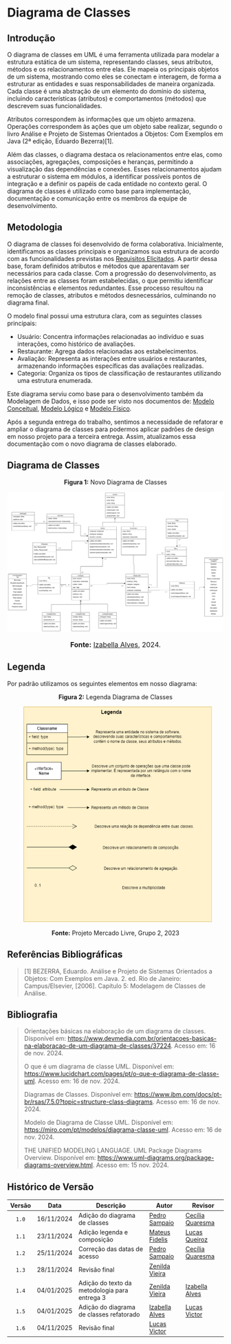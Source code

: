 # Diagrama de Classes

## Introdução

O diagrama de classes em UML é uma ferramenta utilizada para modelar a estrutura estática de um sistema, representando classes, seus atributos, métodos e os relacionamentos entre elas. Ele mapeia os principais objetos de um sistema, mostrando como eles se conectam e interagem, de forma a estruturar as entidades e suas responsabilidades de maneira organizada. Cada classe é uma abstração de um elemento do domínio do sistema, incluindo características (atributos) e comportamentos (métodos) que descrevem suas funcionalidades.

Atributos correspondem às informações que um objeto armazena. Operações correspondem às ações que um objeto sabe realizar, segundo o livro Análise e Projeto de Sistemas Orientados a Objetos: Com Exemplos em Java (2ª edição, Eduardo Bezerra)[1].

Além das classes, o diagrama destaca os relacionamentos entre elas, como associações, agregações, composições e heranças, permitindo a visualização das dependências e conexões. Esses relacionamentos ajudam a estruturar o sistema em módulos, a identificar possíveis pontos de integração e a definir os papéis de cada entidade no contexto geral. O diagrama de classes é utilizado como base para implementação, documentação e comunicação entre os membros da equipe de desenvolvimento.

## Metodologia

O diagrama de classes foi desenvolvido de forma colaborativa. Inicialmente, identificamos as classes principais e organizamos sua estrutura de acordo com as funcionalidades previstas nos [Requisitos Elicitados](https://unbarqdsw2024-2.github.io/2024.2_G10_Recomendacao_Entrega_02/#/modelagem-estatica/diagrama-de-classes). A partir dessa base, foram definidos atributos e métodos que aparentavam ser necessários para cada classe. Com a progressão do desenvolvimento, as relações entre as classes foram estabelecidas, o que permitiu identificar inconsistências e elementos redundantes. Esse processo resultou na remoção de classes, atributos e métodos desnecessários, culminando no diagrama final.

O modelo final possui uma estrutura clara, com as seguintes classes principais:

- Usuário: Concentra informações relacionadas ao indivíduo e suas interações, como histórico de avaliações.
- Restaurante: Agrega dados relacionadas aos estabelecimentos.
- Avaliação: Representa as interações entre usuários e restaurantes, armazenando informações específicas das avaliações realizadas.
- Categoria: Organiza os tipos de classificação de restaurantes utilizando uma estrutura enumerada.

Este diagrama serviu como base para o desenvolvimento também da Modelagem de Dados, e isso pode ser visto nos documentos de: [Modelo Conceitual](https://unbarqdsw2024-2.github.io/2024.2_G10_Recomendacao_Entrega_02/#/modelagem-dados/modelo-conceitual), [Modelo Lógico](https://unbarqdsw2024-2.github.io/2024.2_G10_Recomendacao_Entrega_02/#/modelagem-dados/modelo-logico) e [Modelo Físico](https://unbarqdsw2024-2.github.io/2024.2_G10_Recomendacao_Entrega_02/#/modelagem-dados/modelo-fisico).

Após a segunda entrega do trabalho, sentimos a necessidade de refatorar e ampliar o diagrama de classes para podermos aplicar padrões de design em nosso projeto para a terceira entrega. Assim, atualizamos essa documentação com o novo diagrama de classes elaborado.

## Diagrama de Classes


<center>
<p style="text-align: center"><b>Figura 1:</b> Novo Diagrama de Classes</p>
<div align="center">
<img src="https://raw.githubusercontent.com/UnBArqDsw2024-2/2024.2_G10_Recomendacao_Entrega_03/refs/heads/main/docs/imagens/diagrama-classes.png?raw=true" alt="Novo Diagrama de Classes" >
</div>
<font size="3"><p style="text-align: center"><b>Fonte:</b> <a href="https://github.com/izabellaalves">Izabella Alves</a>,  2024.</p></font>
</center>

## Legenda

Por padrão utilizamos os seguintes elementos em nosso diagrama:

<center>
<p style="text-align: center"><b>Figura 2:</b>  Legenda Diagrama de Classes</p>
<div align="center">
<div align = "center"><img src="https://raw.githubusercontent.com/UnBArqDsw2024-2/2024.2_G10_Recomendacao_Entrega_03/refs/heads/main/docs/imagens/legenda_diagrama_de_classes.png?raw=true" alt="Figura 2: Diagrama de Classes Legenda." height="500" width="450">
<p style="text-align: center"><b>Fonte:</b> Projeto Mercado Livre, Grupo 2, 2023</p>
</center>

## Referências Bibliográficas

>
> [1] BEZERRA, Eduardo. Análise e Projeto de Sistemas Orientados a Objetos: Com Exemplos em Java. 2. ed. Rio de Janeiro: Campus/Elsevier, [2006]. Capítulo 5: Modelagem de Classes de Análise.
>


## Bibliografia

> Orientações básicas na elaboração de um diagrama de classes. Disponível em: https://www.devmedia.com.br/orientacoes-basicas-na-elaboracao-de-um-diagrama-de-classes/37224. Acesso em: 16 de nov. 2024.
>
> O que é um diagrama de classe UML. Disponível em: https://www.lucidchart.com/pages/pt/o-que-e-diagrama-de-classe-uml. Acesso em: 16 de nov. 2024.
>
> Diagramas de Classes. Disponível em: https://www.ibm.com/docs/pt-br/rsas/7.5.0?topic=structure-class-diagrams. Acesso em: 16 de nov. 2024.
>
> Modelo de Diagrama de Classe UML. Disponível em: https://miro.com/pt/modelos/diagrama-classe-uml. Acesso em: 16 de nov. 2024.
>
>THE UNIFIED MODELING LANGUAGE. UML Package Diagrams Overview. Disponível em: https://www.uml-diagrams.org/package-diagrams-overview.html. Acesso em: 15 nov. 2024.

## Histórico de Versão

| Versão | Data | Descrição | Autor | Revisor |
| :----: | ---- | --------- | ----- | ------- |
| `1.0`  | 16/11/2024 | Adição do diagrama de classes | [Pedro Sampaio](https://github.com/PedroSampaioDias) | [Cecília Quaresma](https://github.com/cqcoding) |
| `1.1`  | 23/11/2024 | Adição legenda e composição | [Mateus Fidelis](https://github.com/MatsFidelis) | [Lucas Queiroz](https://github.com/lucasqueiroz23) |
| `1.2`  | 25/11/2024 | Correção das datas de acesso | [Pedro Sampaio](https://github.com/PedroSampaioDias) | [Cecília Quaresma](https://github.com/cqcoding) |
| `1.3`  | 28/11/2024 | Revisão final | [Zenilda Vieira](https://github.com/ZenildaVieira) |  |
| `1.4`  | 04/01/2025 | Adição do texto da metodologia para entrega 3 | [Zenilda Vieira](https://github.com/ZenildaVieira) | [Izabella Alves](https://github.com/izabellaalves) |
| `1.5`  | 04/01/2025 | Adição do diagrama de classes refatorado |  [Izabella Alves](https://github.com/izabellaalves) | [Lucas Victor](https://github.com/Lucas13032003) |
| `1.6`  | 04/11/2025 | Revisão final | [Lucas Victor](https://github.com/Lucas13032003)  |  |
